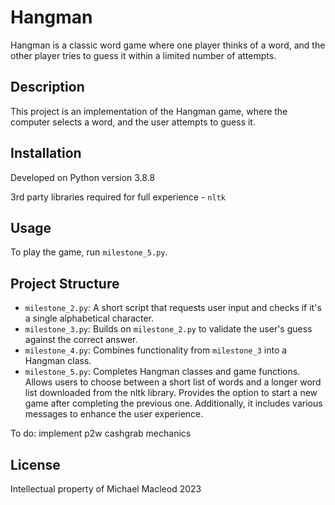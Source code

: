 # Hangman

Hangman is a classic word game where one player thinks of a word, and the other player tries to guess it within a limited number of attempts.

## Description

This project is an implementation of the Hangman game, where the computer selects a word, and the user attempts to guess it.

## Installation

Developed on Python version 3.8.8

3rd party libraries required for full experience - `nltk`

## Usage

To play the game, run `milestone_5.py`.

## Project Structure

- `milestone_2.py`: A short script that requests user input and checks if it's a single alphabetical character.
- `milestone_3.py`: Builds on `milestone_2.py` to validate the user's guess against the correct answer.
- `milestone_4.py`: Combines functionality from `milestone_3` into a Hangman class.
- `milestone_5.py`: Completes Hangman classes and game functions. Allows users to choose between a short list of words and a longer word list downloaded from the nltk library. Provides the option to start a new game after completing the previous one. Additionally, it includes various messages to enhance the user experience.

To do: implement p2w cashgrab mechanics

## License

Intellectual property of Michael Macleod 2023
 